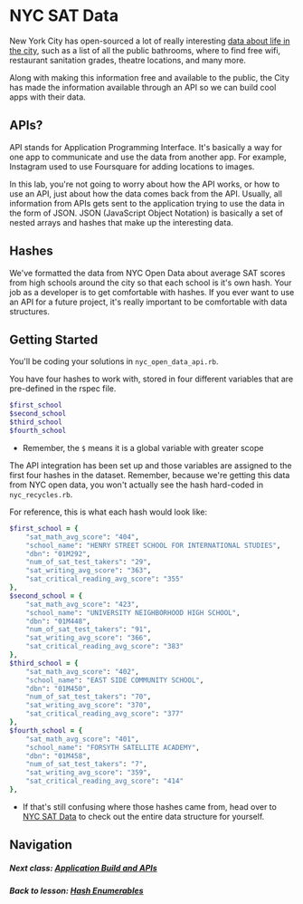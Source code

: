 # NYC SAT Data
New York City has open-sourced a lot of really interesting [data about life in the city](https://nycopendata.socrata.com/), such as a list of all the public bathrooms, where to find free wifi, restaurant sanitation grades, theatre locations, and many more. 

Along with making this information free and available to the public, the City has made the information available through an API so we can build cool apps with their data. 

## APIs?

API stands for Application Programming Interface. It's basically a way for one app to communicate and use the data from another app. For example, Instagram used to use Foursquare for adding locations to images.

In this lab, you're not going to worry about how the API works, or how to use an API, just about how the data comes back from the API. Usually, all information from APIs gets sent to the application trying to use the data in the form of JSON. JSON (JavaScript Object Notation) is basically a set of nested arrays and hashes that make up the interesting data.

## Hashes

We've formatted the data from NYC Open Data about average SAT scores from high schools around the city so that each school is it's own hash. Your job as a developer is to get comfortable with hashes. If you ever want to use an API for a future project, it's really important to be comfortable with data structures.


## Getting Started
You'll be coding your solutions in `nyc_open_data_api.rb`.

You have four hashes to work with, stored in four different variables that are pre-defined in the rspec file.

```ruby
$first_school
$second_school
$third_school
$fourth_school
```
- Remember, the `$` means it is a global variable with greater scope  

The API integration has been set up and those variables are assigned to the first four hashes in the dataset. Remember, because we're getting this data from NYC open data, you won't actually see the hash hard-coded in `nyc_recycles.rb`. 

For reference, this is what each hash would look like:

```ruby
$first_school = {
    "sat_math_avg_score": "404",
    "school_name": "HENRY STREET SCHOOL FOR INTERNATIONAL STUDIES",
    "dbn": "01M292",
    "num_of_sat_test_takers": "29",
    "sat_writing_avg_score": "363",
    "sat_critical_reading_avg_score": "355"
},
$second_school = {
    "sat_math_avg_score": "423",
    "school_name": "UNIVERSITY NEIGHBORHOOD HIGH SCHOOL",
    "dbn": "01M448",
    "num_of_sat_test_takers": "91",
    "sat_writing_avg_score": "366",
    "sat_critical_reading_avg_score": "383"
},
$third_school = {
    "sat_math_avg_score": "402",
    "school_name": "EAST SIDE COMMUNITY SCHOOL",
    "dbn": "01M450",
    "num_of_sat_test_takers": "70",
    "sat_writing_avg_score": "370",
    "sat_critical_reading_avg_score": "377"
},
$fourth_school = {
    "sat_math_avg_score": "401",
    "school_name": "FORSYTH SATELLITE ACADEMY",
    "dbn": "01M458",
    "num_of_sat_test_takers": "7",
    "sat_writing_avg_score": "359",
    "sat_critical_reading_avg_score": "414"
},
```
- If that's still confusing where those hashes came from, head over to [NYC SAT Data](https://data.cityofnewyork.us/resource/f9bf-2cp4.json) to check out the entire data structure for yourself. 

## Navigation  
##### Next class: [Application Build and APIs](https://github.com/Coderdotnew/intro_web_apps_acp/tree/master/11_class)  
##### Back to lesson: [Hash Enumerables](https://github.com/Coderdotnew/intro_web_apps_acp/tree/master/05_class/02_array_enumerables)   

